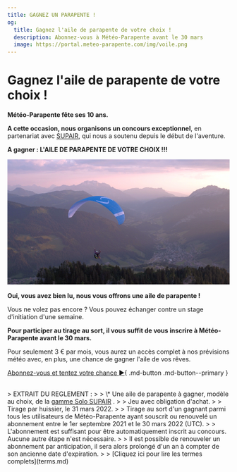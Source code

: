 ```yaml
---
title: GAGNEZ UN PARAPENTE !
og:
  title: Gagnez l'aile de parapente de votre choix !
  description: Abonnez-vous à Météo-Parapente avant le 30 mars
  image: https://portal.meteo-parapente.com/img/voile.png
---
```

# Gagnez l'aile de parapente de votre choix !

**Météo-Parapente fête ses 10 ans.**

**A cette occasion, nous organisons un concours exceptionnel**, en partenariat avec <a href="https://www.supair.com" target="_blank">SUPAIR</a>, qui nous a soutenu depuis le début de l'aventure.

**A gagner : L'AILE DE PARAPENTE DE VOTRE CHOIX !!!**

![](/img/voile.png)

**Oui, vous avez bien lu, nous vous offrons une aile de parapente !**

Vous ne volez pas encore ? Vous pouvez échanger contre un stage d'initiation d'une semaine.

**Pour participer au tirage au sort, il vous suffit de vous inscrire à Météo-Parapente avant le 30 mars.**

Pour seulement 3 € par mois, vous aurez un accès complet à nos prévisions météo avec, en plus, une chance de gagner l'aile de vos rêves.

[Abonnez-vous et tentez votre chance ►](../users/contribute.md){ .md-button .md-button--primary }

<br>
<h>
> EXTRAIT DU REGLEMENT :
>
> \* Une aile de parapente à gagner, modèle au choix, de la <a href="https://www.supair.com/voiles/#category_id_160" target="_blank">gamme Solo SUPAIR</a> .
>
> Jeu avec obligation d'achat.
>
> Tirage par huissier, le 31 mars 2022.
>
> Tirage au sort d'un gagnant parmi tous les utilisateurs de Météo-Parapente ayant souscrit ou renouvelé un abonnement entre le 1er septembre 2021 et le 30 mars 2022 (UTC).
>
> L'abonnement est suffisant pour être automatiquement inscrit au concours. Aucune autre étape n'est nécessaire.
>
> Il est possible de renouveler un abonnement par anticipation, il sera alors prolongé d'un an à compter de son ancienne date d'expiration.
>
> [Cliquez ici pour lire les termes complets](terms.md)